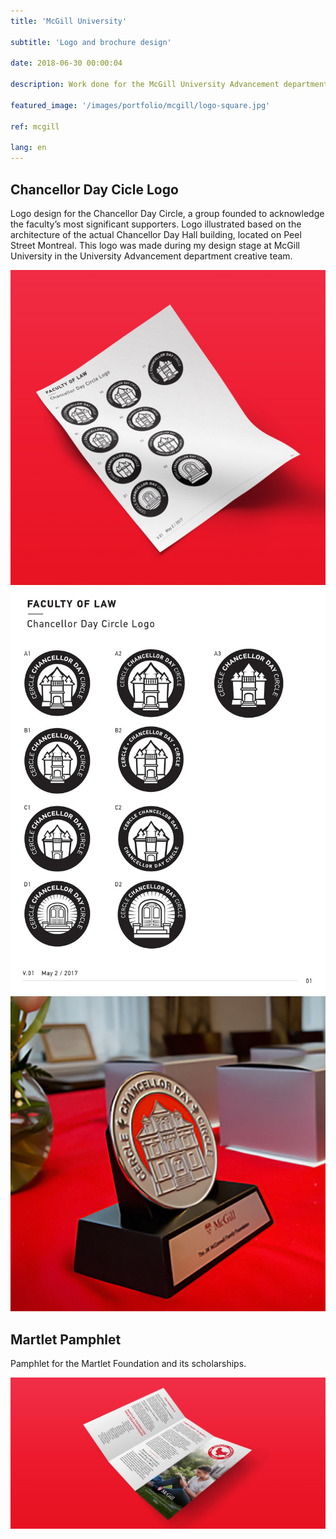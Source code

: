 ```yaml
---
title: 'McGill University'

subtitle: 'Logo and brochure design'

date: 2018-06-30 00:00:04

description: Work done for the McGill University Advancement department, who oversee alumni relations and fund raising.

featured_image: '/images/portfolio/mcgill/logo-square.jpg'

ref: mcgill

lang: en
---
```



## Chancellor Day Cicle Logo

Logo design for the Chancellor Day Circle, a group founded to acknowledge the faculty’s most significant supporters. Logo illustrated based on the architecture of the actual Chancellor Day Hall building, located on Peel Street Montreal. This logo was made during my design stage at McGill University in the University Advancement department creative team.

<div class="gallery" data-columns="3">
	<img src="/images/portfolio/mcgill/logo-square.jpg">
	<img src="/images/portfolio/mcgill/logo-sheet.jpg">
	<img src="/images/portfolio/mcgill/pin.jpg">
</div>

## Martlet Pamphlet

Pamphlet for the Martlet Foundation and its scholarships. 

![](/images/portfolio/mcgill/martlet-pamphlet-wide.jpg)